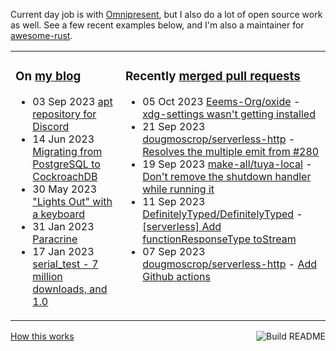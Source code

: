 Current day job is with [Omnipresent](https://www.omnipresent.com/), but I also do a lot of open source work as well. See a few recent examples below, and I'm also a maintainer for [awesome-rust](https://github.com/rust-unofficial/awesome-rust).

<table><tr><td valign="top">

### On [my blog](https://tevps.net/blog)
<!-- blog starts -->
* 03 Sep 2023 [apt repository for Discord](https://tevps.net/blog/2023/09/03/apt-repository-for-discord)
* 14 Jun 2023 [Migrating from PostgreSQL to CockroachDB](https://tevps.net/blog/2023/06/14/migrating-from-postgresql-to-cockroachdb)
* 30 May 2023 ["Lights Out" with a keyboard](https://tevps.net/blog/2023/05/30/lights-out-with-a-keyboard)
* 31 Jan 2023 [Paracrine](https://tevps.net/blog/2023/01/31/paracrine)
* 17 Jan 2023 [serial_test - 7 million downloads, and 1.0](https://tevps.net/blog/2023/01/17/serial_test-7-million-downloads-and-10)
<!-- blog ends -->

</td><td valign="top">

### Recently [merged pull requests](https://github.com/search?o=desc&q=is%3Apr+author%3Apalfrey+-user%3Apalfrey+is%3Amerged+is%3Apublic&s=created&type=Issues)

<!-- prs starts -->
* 05 Oct 2023 [Eeems-Org/oxide](https://github.com/Eeems-Org/oxide) - [xdg-settings wasn't getting installed](https://github.com/Eeems-Org/oxide/pull/329)
* 21 Sep 2023 [dougmoscrop/serverless-http](https://github.com/dougmoscrop/serverless-http) - [Resolves the multiple emit from #280](https://github.com/dougmoscrop/serverless-http/pull/286)
* 19 Sep 2023 [make-all/tuya-local](https://github.com/make-all/tuya-local) - [Don't remove the shutdown handler while running it](https://github.com/make-all/tuya-local/pull/1097)
* 11 Sep 2023 [DefinitelyTyped/DefinitelyTyped](https://github.com/DefinitelyTyped/DefinitelyTyped) - [[serverless] Add functionResponseType toStream](https://github.com/DefinitelyTyped/DefinitelyTyped/pull/66664)
* 07 Sep 2023 [dougmoscrop/serverless-http](https://github.com/dougmoscrop/serverless-http) - [Add Github actions](https://github.com/dougmoscrop/serverless-http/pull/287)
<!-- prs ends -->

</td></tr></table>

<a href="https://github.com/palfrey/palfrey/actions"><img src="https://github.com/palfrey/palfrey/workflows/Build%20README/badge.svg?branch=main" align="right" alt="Build README"></a> <a href="https://tevps.net/blog/2020/7/11/customising-github-profile-pages/">How this works</a>
